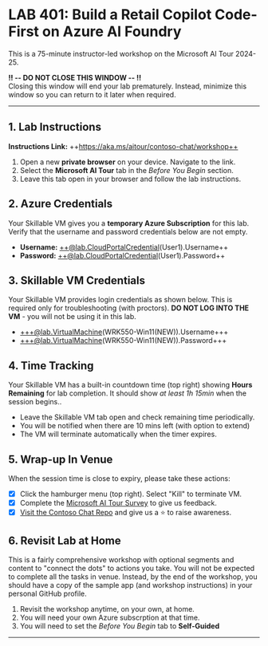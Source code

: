 <!-- 
DO NOT DELETE OR EDIT THIS FILE UNLESS YOU ARE AN INSTRUCTOR FOR LAB 401
This file is dynamically retrieved and used by the Skillable VM as the Instruction Guide
-->

# LAB 401: Build a Retail Copilot Code-First on Azure AI Foundry

This is a 75-minute instructor-led workshop on the Microsoft AI Tour 2024-25.

**‼️ -- DO NOT CLOSE THIS WINDOW -- ‼️** <br/> Closing this window will end your lab prematurely. Instead, minimize this window so you can return to it later when required.

---

## 1. Lab Instructions

**Instructions Link:** ++https://aka.ms/aitour/contoso-chat/workshop++

1. Open a new **private browser** on your device. Navigate to the link.
1. Select the **Microsoft AI Tour** tab in the _Before You Begin_ section.
1. Leave this tab open in your browser and follow the lab instructions.  

## 2. Azure Credentials

Your Skillable VM gives you a **temporary Azure Subscription** for this lab. Verify that the username and password credentials below are not empty.

- **Username:** ++@lab.CloudPortalCredential(User1).Username++
- **Password:** ++@lab.CloudPortalCredential(User1).Password++

## 3. Skillable VM Credentials

Your Skillable VM provides login credentials as shown below. This is required only for troubleshooting (with proctors). **DO NOT LOG INTO THE VM** - you will not be using it in this lab.

- +++@lab.VirtualMachine(WRK550-Win11(NEW)).Username+++
- +++@lab.VirtualMachine(WRK550-Win11(NEW)).Password+++

## 4. Time Tracking

Your Skillable VM has a built-in countdown time (top right) showing **Hours Remaining** for lab completion. It should show _at least 1h 15min_ when the session begins..

- Leave the Skillable VM tab open and check remaining time periodically.
- You will be notified when there are 10 mins left (with option to extend)
- The VM will terminate automatically when the timer expires.
 
## 5. Wrap-up In Venue

When the session time is close to expiry, please take these actions:

- [X] Click the hamburger menu (top right). Select "Kill" to terminate VM.
- [X] Complete the [Microsoft AI Tour Survey](https://aka.ms/MicrosoftAITour/Survey ) to give us feedback.
- [X] [Visit the Contoso Chat Repo](https://aka.ms/aitour/contoso-chat) and give us a ⭐️ to raise awareness.

## 6. Revisit Lab at Home

This is a fairly comprehensive workshop with optional segments and content to "connect the dots" to actions you take. You will not be expected to complete all the tasks in venue. Instead, by the end of the workshop, you should have a copy of the sample app (and workshop instructions) in your personal GitHub profile.

1. Revisit the workshop anytime, on your own, at home.
1. You will need your own Azure subscrption at that time.
1. You will need to set the _Before You Begin_ tab to **Self-Guided**

---